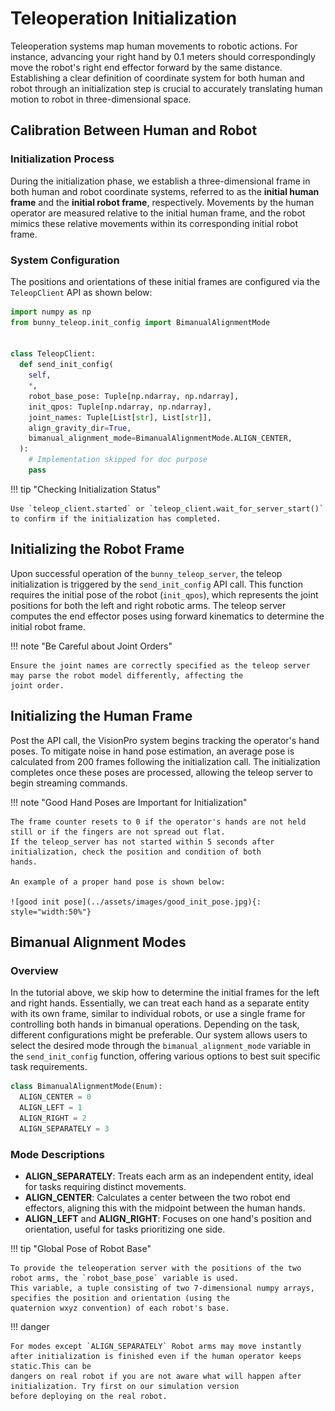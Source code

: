 # Teleoperation Initialization

Teleoperation systems map human movements to robotic actions. For instance, advancing your right hand by 0.1 meters
should correspondingly move the robot's right end effector forward by the same distance. Establishing a clear definition
of coordinate system for both human and robot through an initialization step is crucial to accurately translating
human motion to robot in three-dimensional space.

## Calibration Between Human and Robot

### Initialization Process

During the initialization phase, we establish a three-dimensional frame in both human and robot coordinate systems,
referred to as the **initial human frame** and the **initial robot frame**, respectively.
Movements by the human operator are measured relative to the initial human frame, and the robot mimics these relative
movements within its corresponding initial robot frame.

### System Configuration

The positions and orientations of these initial frames are configured via the `TeleopClient` API as shown below:

```python
import numpy as np
from bunny_teleop.init_config import BimanualAlignmentMode


class TeleopClient:
  def send_init_config(
    self,
    *,
    robot_base_pose: Tuple[np.ndarray, np.ndarray],
    init_qpos: Tuple[np.ndarray, np.ndarray],
    joint_names: Tuple[List[str], List[str]],
    align_gravity_dir=True,
    bimanual_alignment_mode=BimanualAlignmentMode.ALIGN_CENTER,
  ):
    # Implementation skipped for doc purpose
    pass
```

!!! tip "Checking Initialization Status"

    Use `teleop_client.started` or `teleop_client.wait_for_server_start()` to confirm if the initialization has completed.

## Initializing the Robot Frame

Upon successful operation of the `bunny_teleop_server`, the teleop initialization is triggered by the `send_init_config`
API call. This function requires the initial pose of the robot (`init_qpos`), which represents the joint positions for
both the left and right robotic arms. The teleop server computes the end effector poses using forward kinematics to
determine the initial robot frame.

!!! note "Be Careful about Joint Orders"

    Ensure the joint names are correctly specified as the teleop server may parse the robot model differently, affecting the
    joint order.

## Initializing the Human Frame

Post the API call, the VisionPro system begins tracking the operator's hand poses. To mitigate noise in hand pose
estimation, an average pose is calculated from 200 frames following the initialization call. The initialization
completes once these poses are processed, allowing the teleop server to begin streaming commands.

!!! note "Good Hand Poses are Important for Initialization"

    The frame counter resets to 0 if the operator's hands are not held still or if the fingers are not spread out flat.
    If the teleop_server has not started within 5 seconds after initialization, check the position and condition of both 
    hands. 

    An example of a proper hand pose is shown below:

    ![good init pose](../assets/images/good_init_pose.jpg){: style="width:50%"}

## Bimanual Alignment Modes

### Overview

In the tutorial above, we skip how to determine the initial frames for the left and right hands.
Essentially, we can treat each hand as a separate entity with its own frame, similar to individual robots,
or use a single frame for controlling both hands in bimanual operations.
Depending on the task, different configurations might be preferable.
Our system allows users to select the desired mode through the `bimanual_alignment_mode` variable in the
`send_init_config` function, offering various options to best suit specific task requirements.

```python
class BimanualAlignmentMode(Enum):
  ALIGN_CENTER = 0
  ALIGN_LEFT = 1
  ALIGN_RIGHT = 2
  ALIGN_SEPARATELY = 3
```

### Mode Descriptions

- **ALIGN_SEPARATELY**: Treats each arm as an independent entity, ideal for tasks requiring distinct movements.
- **ALIGN_CENTER**: Calculates a center between the two robot end effectors, aligning this with the midpoint between
  the human hands.
- **ALIGN_LEFT** and **ALIGN_RIGHT**: Focuses on one hand's position and orientation, useful for tasks prioritizing one
  side.

!!! tip "Global Pose of Robot Base"

    To provide the teleoperation server with the positions of the two robot arms, the `robot_base_pose` variable is used. 
    This variable, a tuple consisting of two 7-dimensional numpy arrays, specifies the position and orientation (using the
    quaternion wxyz convention) of each robot's base.

!!! danger

    For modes except `ALIGN_SEPARATELY` Robot arms may move instantly after initialization is finished even if the human operator keeps static.This can be
    dangers on real robot if you are not aware what will happen after initialization. Try first on our simulation version
    before deploying on the real robot.

